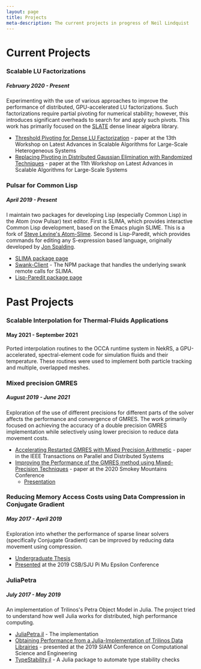 ```yaml
---
layout: page
title: Projects
meta-description: The current projects in progress of Neil Lindquist
---
```


# Current Projects

### Scalable LU Factorizations
##### February 2020 - Present
Experimenting with the use of various approaches to improve the performance of distributed, GPU-accelerated LU factorizations.
Such factorizations require partial pivoting for numerical stability; however, this introduces significant overheads to search for and apply such pivots.
This work has primarily focused on the [SLATE](https://icl.utk.edu/slate) dense linear algebra library.
* [Threshold Pivoting for Dense LU Factorization](https://icl.utk.edu/files/publications/9998/icl-utk-1572-9998.pdf) - paper at the 13th Workshop on Latest Advances in Scalable Algorithms for Large-Scale Heterogeneous Systems
* [Replacing Pivoting in Distributed Gaussian Elimination with Randomized Techniques](https://www.icl.utk.edu/files/publications/2020/icl-utk-1440-2020.pdf) - paper at the 11th Workshop on Latest Advances in Scalable Algorithms for Large-Scale Systems

### Pulsar for Common Lisp
##### April 2019 - Present
I maintain two packages for developing Lisp (especially Common Lisp) in the Atom (now Pulsar) text editor.
First is SLIMA, which provides interactive Common Lisp development, based on the Emacs plugin SLIME.
This is a fork of [Steve Levine's Atom-Slime](https://github.com/sjlevine/atom-slime).
Second is Lisp-Paredit, which provides commands for editing any S-expression based language, originally developed by [Jon Spalding](https://github.com/jonspalding/).

* [SLIMA package page](https://atom.io/packages/slima)
* [Swank-Client](https://www.npmjs.com/package/swank-client) - The NPM package that handles the underlying swank remote calls for SLIMA.
* [Lisp-Paredit package page](https://atom.io/packages/lisp-paredit)

# Past Projects

### Scalable Interpolation for Thermal-Fluids Applications
#### May 2021 - September 2021
Ported interpolation routines to the OCCA runtime system in NekRS, a GPU-accelerated, spectral-element code for simulation fluids and their temperature.
These routines were used to implement both particle tracking and multiple, overlapped meshes.


### Mixed precision GMRES
##### August 2019 - June 2021
Exploration of the use of different precisions for different parts of the solver affects the performance and convergence of GMRES.
The work primarily focused on achieving the accuracy of a double precision GMRES implementation while selectively using lower precision to reduce data movement costs.

* [Accelerating Restarted GMRES with Mixed Precision Arithmetic](https://www.icl.utk.edu/files/publications/2021/icl-utk-1547-2021.pdf) - paper in the IEEE Transactions on Parallel and Distributed Systems
* [Improving the Performance of the GMRES method using Mixed-Precision Techniques](https://www.icl.utk.edu/files/publications/2020/icl-utk-1419-2020.pdf) - paper at the 2020 Smokey Mountains Conference
  * [Presentation](/files/2020-08-27-SMC20-recording.mp4)

### Reducing Memory Access Costs using Data Compression in Conjugate Gradient
##### May 2017 - April 2019
Exploration into whether the performance of sparse linear solvers (specifically Conjugate Gradient) can be improved by reducing data movement using compression.
* [Undergraduate Thesis](https://github.com/neil-lindquist/Undergrad-Thesis/blob/master/thesis.pdf)
* [Presented](/files/2019-04-12-PMEslides.pdf) at the 2019 CSB/SJU Pi Mu Epsilon Conference

### JuliaPetra
##### July 2017 - May 2019
An implementation of Trilinos's Petra Object Model in Julia.
The project tried to understand how well Julia works for distributed, high performance computing.

* [JuliaPetra.jl](https://github.com/collegeville/JuliaPetra.jl) - The implementation
* [Obtaining Performance from a Julia-Implementation of Trilinos Data Librairies](https://www.pathlms.com/siam/courses/10878/sections/14368/video_presentations/127457) - presented at the 2019 SIAM Conference on Computational Science and Engineering
* [TypeStability.jl](https://github.com/collegeville/typestability.jl) - A Julia package to automate type stability checks
